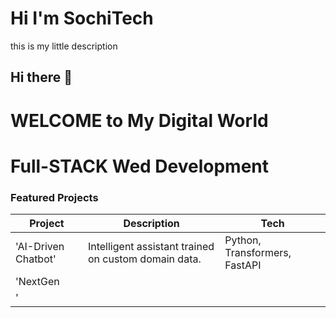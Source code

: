 # Hi I'm SochiTech
this is my little description
## Hi there 👋

# WELCOME to My Digital World

# Full-STACK Wed Development 


###  Featured Projects
|Project | Description | Tech
|-----------|-------------------|------------|
| 'AI-Driven Chatbot' | Intelligent assistant trained on custom domain data. | Python, Transformers, FastAPI
| 'NextGen 
| '



<!--
**Sochiking/Sochiking** is a ✨ _special_ ✨ repository because its `README.md` (this file) appears on your GitHub profile.

Here are some ideas to get you started:

- 🔭 I’m currently working on ...
- 🌱 I’m currently learning ...
- 👯 I’m looking to collaborate on ...
- 🤔 I’m looking for help with ...
- 💬 Ask me about ...
- 📫 How to reach me: ...
- 😄 Pronouns: ...
- ⚡ Fun fact: ...
-->

